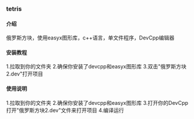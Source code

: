 ### tetris
#### 介绍
俄罗斯方块，使用easyx图形库，c++语言，单文件程序，DevCpp编辑器

#### 安装教程
1.拉取到你的文件夹
2.确保你安装了devcpp和easyx图形库
3.双击"俄罗斯方块2.dev"打开项目
#### 使用说明
1.拉取到你的文件夹
2.确保你安装了devcpp和easyx图形库
3.打开你的DevCpp打开"俄罗斯方块2.dev"文件来打开项目
4.编译运行
